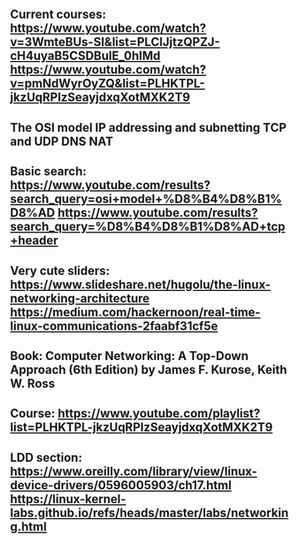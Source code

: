 Current courses:
https://www.youtube.com/watch?v=3WmteBUs-SI&list=PLCIJjtzQPZJ-cH4uyaB5CSDBulE_0hIMd
https://www.youtube.com/watch?v=pmNdWyrOyZQ&list=PLHKTPL-jkzUqRPIzSeayjdxqXotMXK2T9
-
The OSI model
IP addressing and subnetting
TCP and UDP
DNS
NAT
-
Basic search:
https://www.youtube.com/results?search_query=osi+model+%D8%B4%D8%B1%D8%AD
https://www.youtube.com/results?search_query=%D8%B4%D8%B1%D8%AD+tcp+header
-




Very cute sliders:
	https://www.slideshare.net/hugolu/the-linux-networking-architecture
	https://medium.com/hackernoon/real-time-linux-communications-2faabf31cf5e
-
Book: 
Computer Networking: A Top-Down Approach (6th Edition)
by James F. Kurose, Keith W. Ross
-
Course: https://www.youtube.com/playlist?list=PLHKTPL-jkzUqRPIzSeayjdxqXotMXK2T9
-
LDD section: https://www.oreilly.com/library/view/linux-device-drivers/0596005903/ch17.html
https://linux-kernel-labs.github.io/refs/heads/master/labs/networking.html
-














